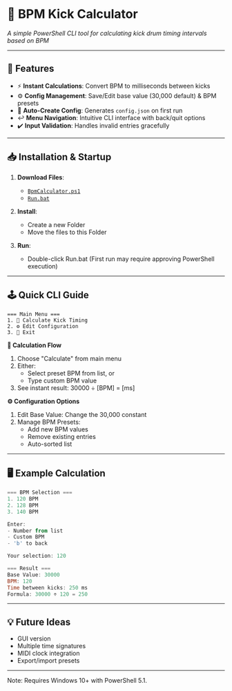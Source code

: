 # 🥁 BPM Kick Calculator 

_A simple PowerShell CLI tool for calculating kick drum timing intervals based on BPM_

---

## 🚀 Features

- ⚡ **Instant Calculations**: Convert BPM to milliseconds between kicks
- ⚙️ **Config Management**: Save/Edit base value (30,000 default) & BPM presets
- 📂 **Auto-Create Config**: Generates `config.json` on first run
- ↩️ **Menu Navigation**: Intuitive CLI interface with back/quit options
- ✔️ **Input Validation**: Handles invalid entries gracefully

---

## 📥 Installation & Startup

1. **Download Files**:
   - [`BpmCalculator.ps1`](BpmCalculator.ps1)
   - [`Run.bat`](Run.bat)

2. **Install**:
   - Create a new Folder
   - Move the files to this Folder
     
3. **Run**:
   - Double-click Run.bat
     (First run may require approving PowerShell execution)

---

## 🕹️ Quick CLI Guide
```text
=== Main Menu ===
1. 🧮 Calculate Kick Timing
2. ⚙ Edit Configuration
3. 🚪 Exit
```

**🔢 Calculation Flow**
1. Choose "Calculate" from main menu
2. Either:
	- Select preset BPM from list, or
	- Type custom BPM value
3. See instant result:
	30000 ÷ [BPM] = [ms]

**⚙ Configuration Options**
1. Edit Base Value: Change the 30,000 constant
2. Manage BPM Presets:
	- Add new BPM values
	- Remove existing entries
	- Auto-sorted list

---

## 🖥️ Example Calculation
```powershell
=== BPM Selection ===
1. 120 BPM
2. 128 BPM
3. 140 BPM

Enter: 
- Number from list
- Custom BPM
- 'b' to back

Your selection: 120

=== Result ===
Base Value: 30000
BPM: 120
Time between kicks: 250 ms
Formula: 30000 ÷ 120 = 250
```

---

## 💡 Future Ideas
- GUI version
- Multiple time signatures
- MIDI clock integration
- Export/import presets

---

Note: Requires Windows 10+ with PowerShell 5.1.
